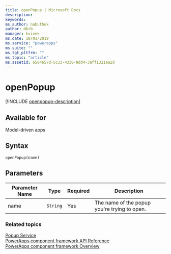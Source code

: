 ```yaml
---
title: openPopup | Microsoft Docs
description: 
keywords:
ms.author: nabuthuk
author: Nkrb
manager: kvivek
ms.date: 10/01/2019
ms.service: "powerapps"
ms.suite: ""
ms.tgt_pltfrm: ""
ms.topic: "article"
ms.assetid: 6504657d-5c33-4330-8dd4-3aff1321aa2d
---
```


# openPopup

[!INCLUDE [openpopup-description](includes/openpopup-description.md)]

## Available for 

Model-driven apps

## Syntax

`openPopup(name)`

## Parameters

| Parameter Name|Type|Required|Description|
| ------------- |----|--------|-----------|
|name|`String`|Yes|The name of the popup you're trying to open.|


### Related topics

[Popup Service](../popupservice.md)<br/>
[PowerApps component framework API Reference](../../reference/index.md)<br/>
[PowerApps component framework Overview](../../overview.md)